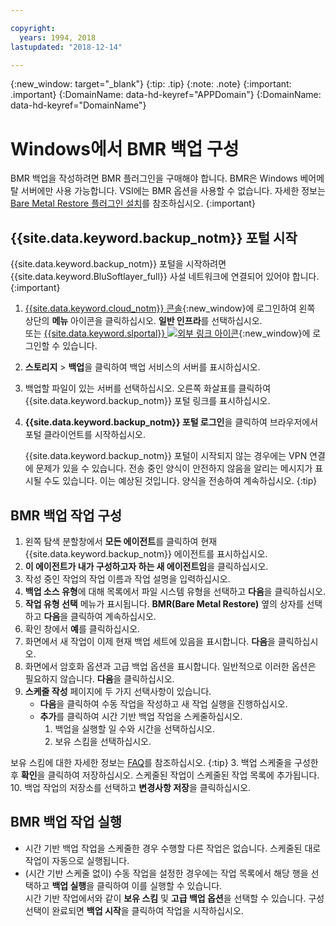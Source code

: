```yaml
---

copyright:
  years: 1994, 2018
lastupdated: "2018-12-14"

---
```

{:new_window: target="_blank"}
{:tip: .tip}
{:note: .note}
{:important: .important}
{:DomainName: data-hd-keyref="APPDomain"}
{:DomainName: data-hd-keyref="DomainName"}

# Windows에서 BMR 백업 구성

BMR 백업을 작성하려면 BMR 플러그인을 구매해야 합니다. BMR은 Windows 베어메탈 서버에만 사용 가능합니다. VSI에는 BMR 옵션을 사용할 수 없습니다. 자세한 정보는 [Bare Metal Restore 플러그인 설치](bmr-plugin.html)를 참조하십시오.
{:important}

## {{site.data.keyword.backup_notm}} 포털 시작

{{site.data.keyword.backup_notm}} 포털을 시작하려면 {{site.data.keyword.BluSoftlayer_full}} 사설 네트워크에 연결되어 있어야 합니다.
{:important}

1. [{{site.data.keyword.cloud_notm}} 콘솔](https://{DomainName}/catalog/){:new_window}에 로그인하여 왼쪽 상단의 **메뉴** 아이콘을 클릭하십시오. **일반 인프라**를 선택하십시오.<br/>
또는 [{{site.data.keyword.slportal}} ![외부 링크 아이콘](../../icons/launch-glyph.svg "외부 링크 아이콘")](https://control.softlayer.com/){:new_window}에 로그인할 수 있습니다.
2. **스토리지** > **백업**을 클릭하여 백업 서비스의 서버를 표시하십시오.
3. 백업할 파일이 있는 서버를 선택하십시오. 오른쪽 화살표를 클릭하여 {{site.data.keyword.backup_notm}} 포털 링크를 표시하십시오.
4. **{{site.data.keyword.backup_notm}} 포털 로그인**을 클릭하여 브라우저에서 포털 클라이언트를 시작하십시오.  

   {{site.data.keyword.backup_notm}} 포털이 시작되지 않는 경우에는 VPN 연결에 문제가 있을 수 있습니다. 전송 중인 양식이 안전하지 않음을 알리는 메시지가 표시될 수도 있습니다. 이는 예상된 것입니다. 양식을 전송하여 계속하십시오.
   {:tip}

## BMR 백업 작업 구성

1. 왼쪽 탐색 분할창에서 **모든 에이전트**를 클릭하여 현재 {{site.data.keyword.backup_notm}} 에이전트를 표시하십시오.
2. **이 에이전트가 내가 구성하고자 하는 새 에이전트임**을 클릭하십시오.
3. 작성 중인 작업의 작업 이름과 작업 설명을 입력하십시오.
4. **백업 소스 유형**에 대해 목록에서 파일 시스템 유형을 선택하고 **다음**을 클릭하십시오.
5. **작업 유형 선택** 메뉴가 표시됩니다. **BMR(Bare Metal Restore)** 옆의 상자를 선택하고 **다음**을 클릭하여 계속하십시오.
6. 확인 창에서 **예**를 클릭하십시오.
7. 화면에서 새 작업이 이제 현재 백업 세트에 있음을 표시합니다. **다음**을 클릭하십시오.
8. 화면에서 암호화 옵션과 고급 백업 옵션을 표시합니다. 일반적으로 이러한 옵션은 필요하지 않습니다. **다음**을 클릭하십시오.   
9. **스케줄 작성** 페이지에 두 가지 선택사항이 있습니다.
   - **다음**을 클릭하여 수동 작업을 작성하고 새 작업 실행을 진행하십시오.
   - **추가**를 클릭하여 시간 기반 백업 작업을 스케줄하십시오.
     1. 백업을 실행할 일 수와 시간을 선택하십시오.
     2. 보유 스킴을 선택하십시오.

보유 스킴에 대한 자세한 정보는 [FAQ](faqs.html#how-do-the-retention-schemes-work-)를 참조하십시오.
        {:tip}
     3. 백업 스케줄을 구성한 후 **확인**을 클릭하여 저장하십시오. 스케줄된 작업이 스케줄된 작업 목록에 추가됩니다.
10. 백업 작업의 저장소를 선택하고 **변경사항 저장**을 클릭하십시오.


## BMR 백업 작업 실행

  - 시간 기반 백업 작업을 스케줄한 경우 수행할 다른 작업은 없습니다. 스케줄된 대로 작업이 자동으로 실행됩니다.
  - (시간 기반 스케줄 없이) 수동 작업을 설정한 경우에는 작업 목록에서 해당 행을 선택하고 **백업 실행**을 클릭하여 이를 실행할 수 있습니다. <br/> 시간 기반 작업에서와 같이 **보유 스킴** 및 **고급 백업 옵션**을 선택할 수 있습니다. 구성 선택이 완료되면 **백업 시작**을 클릭하여 작업을 시작하십시오.
